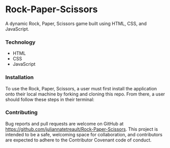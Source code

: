 # Rock-Paper-Scissors
A dynamic Rock, Paper, Scissors game built using HTML, CSS, and JavaScript.

### Technology
- HTML
- CSS
- JavaScript

### Installation
To use the Rock, Paper, Scissors, a user must first install the application onto their local machine by forking and cloning this repo. From there, a user should follow these steps in their terminal:

### Contributing
Bug reports and pull requests are welcome on GitHub at https://github.com/juliannatetreault/Rock-Paper-Scissors. This project is intended to be a safe, welcoming space for collaboration, and contributors are expected to adhere to the Contributor Covenant code of conduct.
